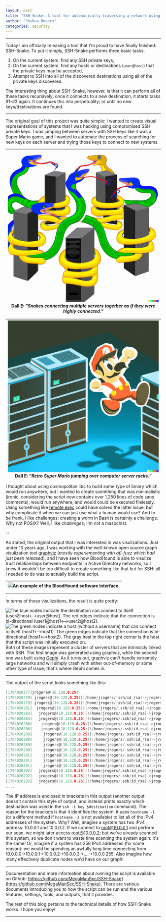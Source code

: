```yaml
---
layout: post
title: "SSH-Snake: A tool for automatically traversing a network using SSH private keys"
author: "Joshua Rogers"
categories: security
---
```


---

Today I am officially releasing a tool that I'm proud to have finally finished: SSH-Snake. To put it simply, SSH-Snake performs three basic tasks:

1.  On the current system, find any SSH private keys,
2.  On the current system, find any hosts or destinations (`user@host`) that the private keys may be accepted,
3.  Attempt to SSH into all of the discovered destinations using all of the private keys discovered.

The interesting thing about SSH-Snake, however, is that it can perform all of these tasks recursively: once it connects to a new destination, it starts tasks #1-#3 again. It continues this into perpetuality; or until no new keys/destinations are found.

---

The original goal of this project was quite simple: I wanted to create visual representations of systems that I was hacking using compromised SSH private keys. I was jumping between servers with SSH keys like it was a Super Mario game, and I wanted to automate the process of searching for new keys on each server and trying those keys to connect to new systems.

|![](/files/Snakes.png)Dall E: _"Snakes connecting multiple servers together as if they were highly connected."_|
|:-:|

|![](/files/Mario.png)Dall E: _“Retro Super Mario jumping over computer server racks.”_|
|:-:|

I thought about using cosmopolitan libc to build some type of binary which would run anywhere, but I wanted to create something that was minimalistic (ironic, considering the script now contains over 1,250 lines of code sans comments), would run anywhere, and would could be executed filelessly. Using something like [remote exec](http://phrack.org/issues/62/8.html) could have solved the latter issue, but why complicate it when we can just use what a human would use? And to be frank, I like challenges: creating a worm in Bash is certainly a challenge. Why not POSIX? Well, I like _challenges_; I'm not a masochist.

--

As stated, the original output that I was interested in was visulizations. Just under 10 years ago, I was working with the well-known open source graph visulization tool [graphviz](https://graphviz.org/) (_mostly experiementing with afl-fuzz which had just been released_), and I have seen how BloodHound is able to visulize trust relationships between endpoints in Active Directory networks, so I knew it wouldn't be too difficult to create something like that but for SSH: all I needed to do was to actually build the script.

|![](/files/AD.png)An example of the BloodHound software interface.|
|:-:|

---

In terms of those visulizations, the result is quite pretty:


![The blue nodes indicate the _destination_ can connect to itself (user@host<-->user@host). The red edges indicate that the connection is bi-directional (user1@host1<-->user2@host2).](https://raw.githubusercontent.com/MegaManSec/SSH-Snake/main/tools/SSH-Snake-dot-circo.png)
![The green nodes indicate a _host_ (without a username) that can connect to itself (host1<-->host1). The green edges indicate that the connection is bi-directional (host1<-->host2). The gray host in the top right corner is the host that the script was initially executed on.](https://raw.githubusercontent.com/MegaManSec/SSH-Snake/a91223a89d91a3c075172d454df4ad00a9fb66ca/tools/SSH-Snake-Gephi.svg)
Both of these images represent a cluster of servers that are intrinsicly linked with SSH. The first image was generated using graphviz, while the second one was built using [Gephi](https://gephi.org/). As it turns out, graphviz can't handle extremely large networks and will simply crash with either out-of-memory or some other type of issue; that's where Gephi comes in.

---

The output of the script looks something like this:
```C
[1704020277]jrogers@(10.128.0.25)
[1704020279] jrogers@(10.128.0.25)[!/home/jrogers/.ssh/id_rsa]->jrogers@(10.128.0.25)
[1704020279] jrogers@(10.128.0.25)[!/home/jrogers/.ssh/id_rsa]->jrogers@(10.128.0.27)
[1704020281]  jrogers@(10.128.0.25)[!/home/jrogers/.ssh/id_rsa]->jrogers@(10.128.0.27)[!/home/jrogers/.ssh/id_rsa]->root@(10.128.0.29)
[1704020282]   jrogers@(10.128.0.25)[!/home/jrogers/.ssh/id_rsa]->jrogers@(10.128.0.27)[!/home/jrogers/.ssh/id_rsa]->root@(10.128.0.29)[!/root/.ssh/id_rsa]->root@(10.128.0.25)
[1704020284]   jrogers@(10.128.0.25)[!/home/jrogers/.ssh/id_rsa]->jrogers@(10.128.0.27)[!/home/jrogers/.ssh/id_rsa]->root@(10.128.0.29)[!/root/.ssh/id_rsa]->root@(10.128.0.27)
[1704020286]    jrogers@(10.128.0.25)[!/home/jrogers/.ssh/id_rsa]->jrogers@(10.128.0.27)[!/home/jrogers/.ssh/id_rsa]->root@(10.128.0.29)[!/root/.ssh/id_rsa]->root@(10.128.0.27)[!/home/jrogers/.ssh/id_rsa]->root@(10.128.0.29)
[1704020286]    jrogers@(10.128.0.25)[!/home/jrogers/.ssh/id_rsa]->jrogers@(10.128.0.27)[!/home/jrogers/.ssh/id_rsa]->root@(10.128.0.29)[!/root/.ssh/id_rsa]->root@(10.128.0.27)[!/home/jrogers/.ssh/id_rsa]->root@(10.128.0.28)
[1704020288]     jrogers@(10.128.0.25)[!/home/jrogers/.ssh/id_rsa]->jrogers@(10.128.0.27)[!/home/jrogers/.ssh/id_rsa]->root@(10.128.0.29)[!/root/.ssh/id_rsa]->root@(10.128.0.27)[!/home/jrogers/.ssh/id_rsa]->root@(10.128.0.28)[!/root/.ssh/id_rsa]->root@(10.128.0.25)
[1704020288]     jrogers@(10.128.0.25)[!/home/jrogers/.ssh/id_rsa]->jrogers@(10.128.0.27)[!/home/jrogers/.ssh/id_rsa]->root@(10.128.0.29)[!/root/.ssh/id_rsa]->root@(10.128.0.27)[!/home/jrogers/.ssh/id_rsa]->root@(10.128.0.28)[!/root/.ssh/id_rsa]->root@(10.128.0.27)
[1704020289]     jrogers@(10.128.0.25)[!/home/jrogers/.ssh/id_rsa]->jrogers@(10.128.0.27)[!/home/jrogers/.ssh/id_rsa]->root@(10.128.0.29)[!/root/.ssh/id_rsa]->root@(10.128.0.27)[!/home/jrogers/.ssh/id_rsa]->root@(10.128.0.28)[!/root/.ssh/id_rsa]->root@(10.128.0.26)
[1704020290]     jrogers@(10.128.0.25)[!/home/jrogers/.ssh/id_rsa]->jrogers@(10.128.0.27)[!/home/jrogers/.ssh/id_rsa]->root@(10.128.0.29)[!/root/.ssh/id_rsa]->root@(10.128.0.27)[!/home/jrogers/.ssh/id_rsa]->root@(10.128.0.28)[!/home/jrogers/.ssh/id_rsa]->root@(10.128.0.29)
[1704020291]     jrogers@(10.128.0.25)[!/home/jrogers/.ssh/id_rsa]->jrogers@(10.128.0.27)[!/home/jrogers/.ssh/id_rsa]->root@(10.128.0.29)[!/root/.ssh/id_rsa]->root@(10.128.0.27)[!/home/jrogers/.ssh/id_rsa]->root@(10.128.0.28)[!/root/.ssh/id_rsa]->root@(10.128.0.29)
[1704020291]     jrogers@(10.128.0.25)[!/home/jrogers/.ssh/id_rsa]->jrogers@(10.128.0.27)[!/home/jrogers/.ssh/id_rsa]->root@(10.128.0.29)[!/root/.ssh/id_rsa]->root@(10.128.0.27)[!/home/jrogers/.ssh/id_rsa]->root@(10.128.0.28)[!/root/.ssh/id_rsa]->root@(10.128.0.28)
[1704020291]     jrogers@(10.128.0.25)[!/home/jrogers/.ssh/id_rsa]->jrogers@(10.128.0.27)[!/home/jrogers/.ssh/id_rsa]->root@(10.128.0.29)[!/root/.ssh/id_rsa]->root@(10.128.0.27)[!/home/jrogers/.ssh/id_rsa]->root@(10.128.0.28)[!/root/.ssh/id_rsa]->root@(10.128.0.28)
[1704020292]   jrogers@(10.128.0.25)[!/home/jrogers/.ssh/id_rsa]->jrogers@(10.128.0.27)[!/home/jrogers/.ssh/id_rsa]->root@(10.128.0.29)[!/root/.ssh/id_rsa]->root@(10.128.0.26)
[1704020292]   jrogers@(10.128.0.25)[!/home/jrogers/.ssh/id_rsa]->jrogers@(10.128.0.27)[!/home/jrogers/.ssh/id_rsa]->root@(10.128.0.29)[!/root/.ssh/id_rsa]->root@(10.128.0.29)
[1704020293]   jrogers@(10.128.0.25)[!/home/jrogers/.ssh/id_rsa]->jrogers@(10.128.0.27)[!/home/jrogers/.ssh/id_rsa]->root@(10.128.0.29)[!/root/.ssh/id_rsa]->root@(10.128.0.28)
....
```

The IP address is enclosed in brackets in this output (another output doesn't contain this style of output, and instead prints exactly which destination was used in the `ssh -i key $destination` command). The reason for the brackets is that it identifies the system: it uses `hostname -I` (or a different method if `hostname -I` is not available) to list all of the IPv4 addresses of the system. Why? Well, imagine a system has two IPv4 address: 10.0.0.1 and 10.0.0.2. If we connect to root@10.0.0.1 and perform our scan, we might later access root@10.0.0.2; but we've already scanned this system, so we don't want to waste time scanning the system again: it's the same! Or, imagine if a system has 256 IPv4 addresses (for some reason): we would be spending an awfully long time connecting from 10.0.0.0->10.0.0.1->10.0.0.2->10.0.0.3->....->10.0.0.255. Also imagine how many effectively duplicate nodes we'd have on our graph!

---

Documentation and more information about running the script is available on Github: [https://github.com/MegaManSec/SSH-Snake](https://github.com/MegaManSec/SSH-Snake). There are various documents introducing you to how the script can be run and the various features, settings, tools, and outputs, that it provides.

The rest of this blog pertains to the technical details of how SSH-Snake works. I hope you enjoy!

---
